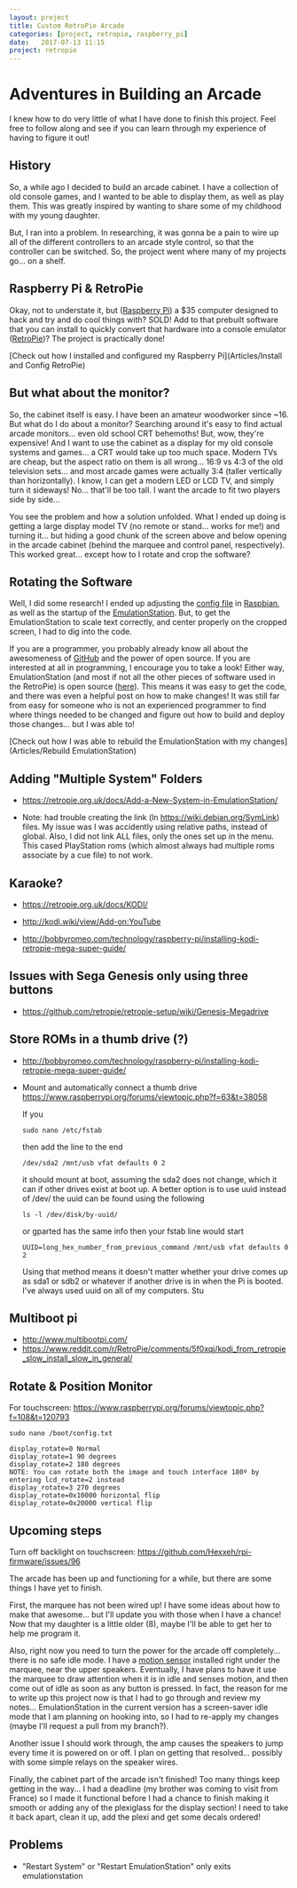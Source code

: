 ```yaml
---
layout: project
title: Custom RetroPie Arcade
categories: [project, retropie, raspberry_pi]
date:   2017-07-13 11:15
project: retropie
---
```


# Adventures in Building an Arcade

I knew how to do very little of what I have done to finish this project. Feel free to follow along and see if you can learn through my experience of having to figure it out!
 
## History

So, a while ago I decided to build an arcade cabinet. I have a collection of old console games, and I wanted to be able to display them, as well as play them. This was greatly inspired by wanting to share some of my childhood with my young daughter. 

But, I ran into a problem. In researching, it was gonna be a pain to wire up all of the different controllers to an arcade style control, so that the controller can be switched. So, the project went where many of my projects go... on a shelf. 

## Raspberry Pi & RetroPie

Okay, not to understate it, but ([Raspberry Pi]) a $35 computer designed to hack and try and do cool things with? SOLD! Add to that prebuilt software that you can install to quickly convert that hardware into a console emulator ([RetroPie])? The project is practically done!

[Check out how I installed and configured my Raspberry Pi](Articles/Install and Config RetroPie)

## But what about the monitor?

So, the cabinet itself is easy. I have been an amateur woodworker since ~16. But what do I do about a monitor? Searching around it's easy to find actual arcade monitors... even old school CRT behemoths! But, wow, they're expensive! And I want to use the cabinet as a display for my old console systems and games... a CRT would take up too much space. Modern TVs are cheap, but the aspect ratio on them is all wrong... 16:9 vs 4:3 of the old television sets... and most arcade games were actually 3:4 (taller vertically than horizontally). I know, I can get a modern LED or LCD TV, and simply turn it sideways! No... that'll be too tall. I want the arcade to fit two players side by side...

You see the problem and how a solution unfolded. What I ended up doing is getting a large display model TV (no remote or stand... works for me!) and turning it... but hiding a good chunk of the screen above and below opening in the arcade cabinet (behind the marquee and control panel, respectively). This worked great... except how to I rotate and crop the software?

## Rotating the Software

Well, I did some research! I ended up adjusting the [config file][config.txt] in [Raspbian], as well as the startup of the [EmulationStation]. But, to get the EmulationStation to scale text correctly, and center properly on the cropped screen, I had to dig into the code. 

If you are a programmer, you probably already know all about the awesomeness of [GitHub] and the power of open source. If you are interested at all in programming, I encourage you to take a look! Either way, EmulationStation (and most if not all the other pieces of software used in the RetroPie) is open source ([here][EmulationStation GitHub]). This means it was easy to get the code, and there was even a helpful post on how to make changes! It was still far from easy for someone who is not an experienced programmer to find where things needed to be changed and figure out how to build and deploy those changes... but I was able to!

[Check out how I was able to rebuild the EmulationStation with my changes](Articles/Rebuild EmulationStation)

## Adding "Multiple System" Folders

* <https://retropie.org.uk/docs/Add-a-New-System-in-EmulationStation/>

* Note: had trouble creating the link (ln <https://wiki.debian.org/SymLink>) files. My issue was I was accidently using relative paths, instead of global. Also, I did not link ALL files, only the ones set up in the menu. This cased PlayStation roms (which almost always had multiple roms associate by a cue file) to not work.  

## Karaoke?

* <https://retropie.org.uk/docs/KODI/>

* <http://kodi.wiki/view/Add-on:YouTube>

* <http://bobbyromeo.com/technology/raspberry-pi/installing-kodi-retropie-mega-super-guide/>

## Issues with Sega Genesis only using three buttons

* <https://github.com/retropie/retropie-setup/wiki/Genesis-Megadrive>

## Store ROMs in a thumb drive (?) 

* <http://bobbyromeo.com/technology/raspberry-pi/installing-kodi-retropie-mega-super-guide/>

* Mount and automatically connect a thumb drive
  <https://www.raspberrypi.org/forums/viewtopic.php?f=63&t=38058>
  
  If you  
  ```
  sudo nano /etc/fstab
  ```  
  then add the line to the end
  ```
  /dev/sda2 /mnt/usb vfat defaults 0 2
  ```
  it should mount at boot, assuming the sda2 does not change, which it can if other drives exist at boot up.
  A better option is to use uuid instead of /dev/
  the uuid can be found using the following
  ```
  ls -l /dev/disk/by-uuid/
  ```
  or gparted has the same info
  then your fstab line would start
  ```
  UUID=long_hex_number_from_previous_command /mnt/usb vfat defaults 0 2
  ```
  Using that method means it doesn't matter whether your drive comes up as sda1 or sdb2 or whatever if another drive is in when the Pi is booted.
  I've always used uuid on all of my computers.
  Stu

## Multiboot pi 
* <http://www.multibootpi.com/>
* <https://www.reddit.com/r/RetroPie/comments/5f0xqj/kodi_from_retropie_slow_install_slow_in_general/>

## Rotate & Position Monitor

For touchscreen: <https://www.raspberrypi.org/forums/viewtopic.php?f=108&t=120793>

`sudo nano /boot/config.txt`

```
display_rotate=0 Normal
display_rotate=1 90 degrees
display_rotate=2 180 degrees
NOTE: You can rotate both the image and touch interface 180º by entering lcd_rotate=2 instead
display_rotate=3 270 degrees
display_rotate=0x10000 horizontal flip
display_rotate=0x20000 vertical flip
```
 
## Upcoming steps

Turn off backlight on touchscreen: <https://github.com/Hexxeh/rpi-firmware/issues/96>
 

The arcade has been up and functioning for a while, but there are some things I have yet to finish. 

First, the marquee has not been wired up! I have some ideas about how to make that awesome... but I'll update you with those when I have a chance! Now that my daughter is a little older (8), maybe I'll be able to get her to help me program it. 

Also, right now you need to turn the power for the arcade off completely... there is no safe idle mode. I have a [motion sensor][PIR (motion) sensor] installed right under the marquee, near the upper speakers. Eventually, I have plans to have it use the marquee to draw attention when it is in idle and senses motion, and then come out of idle as soon as any button is pressed. In fact, the reason for me to write up this project now is that I had to go through and review my notes... EmulationStation in the current version has a screen-saver idle mode that I am planning on hooking into, so I had to re-apply my changes (maybe I'll request a pull from my branch?). 

Another issue I should work through, the amp causes the speakers to jump every time it is powered on or off. I plan on getting that resolved... possibly with some simple relays on the speaker wires.

Finally, the cabinet part of the arcade isn't finished! Too many things keep getting in the way... I had a deadline (my brother was coming to visit from France) so I made it functional before I had a chance to finish making it smooth or adding any of the plexiglass for the display section! I need to take it back apart, clean it up, add the plexi and get some decals ordered!  

## Problems

* "Restart System" or "Restart EmulationStation" only exits emulationstation



[Raspberry Pi]:     https://www.raspberrypi.org/
[RetroPie]:         https://retropie.org.uk/
[EmulationStation]: http://emulationstation.org/
[I-Pac 2]:          https://www.ultimarc.com/ipac2.html
[GitHub]:           https://github.com/
[PIR (motion) sensor]: https://www.adafruit.com/product/189?gclid=Cj0KCQjwtJzLBRC7ARIsAGMkOAkFL6ZrbpKmneUBMFTRTypnK4XZHV9Xk23LbmqLy9adR2lH6qxGQAAaAvstEALw_wcB
[config.txt]:       https://www.raspberrypi.org/documentation/configuration/config-txt/
[Raspbian]:         https://www.raspbian.org/
[EmulationStation GitHub]: https://github.com/Aloshi/EmulationStation
